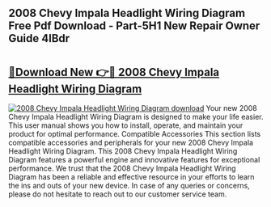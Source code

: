 ## 2008 Chevy Impala Headlight Wiring Diagram Free Pdf Download - Part-5H1 New Repair Owner Guide 4lBdr

# <h2><a href="http://dfn6x1.blite.top/?on=2008+Chevy+Impala+Headlight+Wiring+Diagram">🔗Download New 👉🔴 2008 Chevy Impala Headlight Wiring Diagram</a></h2>

[![2008 Chevy Impala Headlight Wiring Diagram download](https://i.imgur.com/lujVjoI.png)](http://dfn6x1.blite.top/?on=2008+Chevy+Impala+Headlight+Wiring+Diagram)
Your new 2008 Chevy Impala Headlight Wiring Diagram is designed to make your life easier. This user manual shows you how to install, operate, and maintain your product for optimal performance. Compatible Accessories This section lists compatible accessories and peripherals for your new 2008 Chevy Impala Headlight Wiring Diagram. This 2008 Chevy Impala Headlight Wiring Diagram features a powerful engine and innovative features for exceptional performance. We trust that the 2008 Chevy Impala Headlight Wiring Diagram has been a reliable and effective resource in your efforts to learn the ins and outs of your new device. In case of any queries or concerns, please do not hesitate to reach out to our customer service team.
